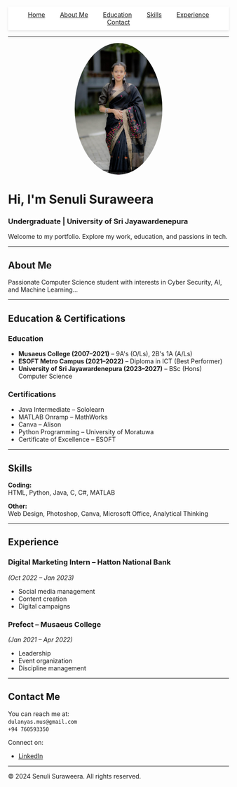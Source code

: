 <nav style="position: sticky; top: 0; background: #fff; z-index: 1000; padding: 10px 0; text-align: center; box-shadow: 0 2px 5px rgba(0,0,0,0.1);">
  <a href="#welcome" style="margin: 0 15px;">Home</a>
  <a href="#about" style="margin: 0 15px;">About Me</a>
  <a href="#education" style="margin: 0 15px;">Education</a>
  <a href="#skills" style="margin: 0 15px;">Skills</a>
  <a href="#experience" style="margin: 0 15px;">Experience</a>
  <a href="#contact" style="margin: 0 15px;">Contact</a>
</nav>

---

<div id="welcome"></div>

<img src="SDS.jpg" alt="Senuli Suraweera" width="200" height="300" style="border-radius: 50%; display: block; margin: 0 auto;" />

# Hi, I'm **Senuli Suraweera**
### Undergraduate | University of Sri Jayawardenepura  
Welcome to my portfolio. Explore my work, education, and passions in tech.

---

<div id="about"></div>

## About Me
Passionate Computer Science student with interests in Cyber Security, AI, and Machine Learning...

---

<div id="education"></div>

## Education & Certifications

### Education
- **Musaeus College (2007–2021)** – 9A's (O/Ls), 2B's 1A (A/Ls)  
- **ESOFT Metro Campus (2021–2022)** – Diploma in ICT (Best Performer)  
- **University of Sri Jayawardenepura (2023–2027)** – BSc (Hons) Computer Science  

### Certifications
- Java Intermediate – Sololearn  
- MATLAB Onramp – MathWorks  
- Canva – Alison  
- Python Programming – University of Moratuwa  
- Certificate of Excellence – ESOFT

---

<div id="skills"></div>

## Skills

**Coding:**  
HTML, Python, Java, C, C#, MATLAB  

**Other:**  
Web Design, Photoshop, Canva, Microsoft Office, Analytical Thinking

---

<div id="experience"></div>

## Experience

### Digital Marketing Intern – Hatton National Bank  
*(Oct 2022 – Jan 2023)*  
- Social media management  
- Content creation  
- Digital campaigns

### Prefect – Musaeus College  
*(Jan 2021 – Apr 2022)*  
- Leadership  
- Event organization  
- Discipline management

---

<div id="contact"></div>

## Contact Me

You can reach me at:  
 `dulanyas.mus@gmail.com`  
 `+94 760593350`  

Connect on:  
- [LinkedIn](https://www.linkedin.com/in/senuli-suraweera-5b8913294?lipi=urn%3Ali%3Apage%3Ad_flagship3_profile_view_base_contact_details%3BLxym9wHJTfaQ%2BcnkvR%2BmWw%3D%3D)  

---

© 2024 Senuli Suraweera. All rights reserved.
